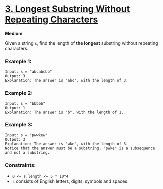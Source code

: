 # [3. Longest Substring Without Repeating Characters](https://leetcode.com/problems/longest-substring-without-repeating-characters/)
**Medium**

Given a string `s`, find the length of **the longest** substring without repeating characters.

### Example 1:
```
Input: s = "abcabcbb"
Output: 3
Explanation: The answer is "abc", with the length of 3.
```

### Example 2:
```
Input: s = "bbbbb"
Output: 1
Explanation: The answer is "b", with the length of 1.
```

### Example 3:
```
Input: s = "pwwkew"
Output: 3
Explanation: The answer is "wke", with the length of 3.
Notice that the answer must be a substring, "pwke" is a subsequence and not a substring.
```

### Constraints:
* `0 <= s.length <= 5 * 10^4`
* `s` consists of English letters, digits, symbols and spaces.